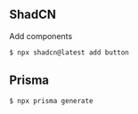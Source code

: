 ## ShadCN

Add components

```bash
$ npx shadcn@latest add button
```


## Prisma

```sh
$ npx prisma generate
```
